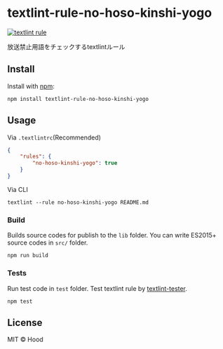 # textlint-rule-no-hoso-kinshi-yogo

[![textlint rule](https://img.shields.io/badge/textlint-fixable-green.svg?style=social)](https://textlint.github.io/)

放送禁止用語をチェックするtextlintルール

## Install

Install with [npm](https://www.npmjs.com/):

    npm install textlint-rule-no-hoso-kinshi-yogo

## Usage

Via `.textlintrc`(Recommended)

```json
{
    "rules": {
        "no-hoso-kinshi-yogo": true
    }
}
```

Via CLI

```
textlint --rule no-hoso-kinshi-yogo README.md
```

### Build

Builds source codes for publish to the `lib` folder.
You can write ES2015+ source codes in `src/` folder.

    npm run build

### Tests

Run test code in `test` folder.
Test textlint rule by [textlint-tester](https://github.com/textlint/textlint-tester).

    npm test

## License

MIT © Hood

